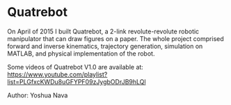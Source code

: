 # Quatrebot
On April of 2015 I built Quatrebot, a 2-link revolute-revolute robotic manipulator that can draw figures on a paper. The whole project comprised forward and inverse kinematics, trajectory generation, simulation on MATLAB, and physical implementation of the robot. 


Some videos of Quatrebot V1.0 are available at:
https://www.youtube.com/playlist?list=PLGfxcKWDu8uGFYPF09zJygbODrJB9hLQl


Author: Yoshua Nava
